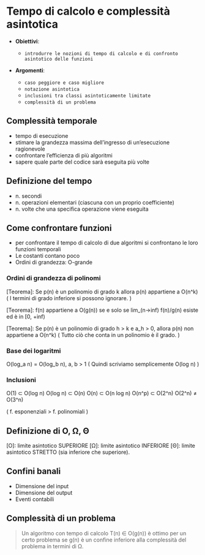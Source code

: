 # Tempo di calcolo e complessità asintotica

- **Obiettivi**:
  * `introdurre le nozioni di tempo di calcolo e di confronto asintotico delle funzioni`

- **Argomenti**:
  * `caso peggiore e caso migliore`
  * `notazione asintotica`
  * `inclusioni tra classi asintoticamente limitate`
  * `complessità di un problema`

## Complessità temporale
 -  tempo di esecuzione
 -  stimare la grandezza massima dell’ingresso di un’esecuzione ragionevole
 -  confrontare l’efficienza di più algoritmi
 -  sapere quale parte del codice sarà eseguita più volte

 ## Definizione del tempo
 -  n. secondi
 -  n. operazioni elementari (ciascuna con un proprio coefficiente)
 -  n. volte che una specifica operazione viene eseguita

## Come confrontare funzioni
 -  per confrontare il tempo di calcolo di due algoritmi si confrontano le loro funzioni temporali
 -  Le costanti contano poco
 -  Ordini di grandezza: O-grande

### Ordini di grandezza di polinomi
 [Teorema]: Se p(n) è un polinomio di grado k allora p(n) appartiene a O(n^k)
 ( I termini di grado inferiore si possono ignorare. )

 [Teorema]: f(n) appartiene a O(g(n)) se e solo se lim_(n->inf) f(n)/g(n) esiste ed è in [0, +inf)

 [Teorema]: Se p(n) è un polinomio di grado h > k e a_h > 0, allora p(n) non appartiene a O(n^k)
 ( Tutto ciò che conta in un polinomio è il grado. )

### Base dei logaritmi
  O(log_a n) = O(log_b n), a, b > 1
  ( Quindi scriviamo semplicemente O(log n) )

### Inclusioni
  O(1)      ⊂ O(log n)
  O(log n)  ⊂ O(n)
  O(n)      ⊂ O(n log n)
  O(n^p)    ⊂ O(2^n)
  O(2^n)     ≠ O(3^n)

 ( f. esponenziali > f. polinomiali )

## Definizione di O, Ω, Θ
[O]: limite asintotico SUPERIORE
[Ω]: limite asintotico INFERIORE
[Θ]: limite asintotico STRETTO (sia inferiore che superiore).


## Confini banali
 -  Dimensione del input
 -  Dimensione del output
 -  Eventi contabili

## Complessità di un problema
 > Un algoritmo con tempo di calcolo T(n) ∈ O(g(n)) è ottimo per un certo problema
   se g(n) è un confine inferiore alla complessità del problema in termini di Ω.




